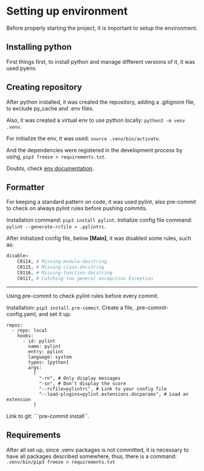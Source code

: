 # Setting up environment

Before properly starting the project, it is important to setup the environment.

## Installing python
First things first, to install python and manage different versions of it, 
it was used pyenv.

## Creating repository
After python installed, it was created the repository, adding a .gitignore file,
to exclude py_cache and .env files.

Also, it was created a virtual env to use python locally: ``python3 -m venv .venv``. </br>

For initialize the env, it was used: ``source .venv/bin/activate``.

And the dependencies were registered in the development process by using, ``pip3 freeze > requirements.txt``.

Doubts, check [env documentation](https://packaging.python.org/en/latest/guides/installing-using-pip-and-virtual-environments/).

## Formatter
For keeping a standard pattern on code, it was used pylint, also pre-commit to check on always pylint rules before pushing commits.

Installation command: ``pip3 install pylint``.
Initialize config file command: ``pylint --generate-rcfile > .pylintrc``.

After initialized config file, below <b>[Main]</b>, it was disabled some rules, such as:

```py
disable=
    C0114, # Missing-module-docstring
    C0115, # Missing-class-docstring
    C0116, # Missing-function-docstring
    C0117, # Catching too general excepction Exception
```
---

Using pre-commit to check pylint rules before every commit.

Installation: ``pip3 install pre-commit``.
Create a file, .pre-commit-config.yaml, and set it up:
```
repos:
  - repo: local
    hooks:
      - id: pylint
        name: pylint
        entry: pylint
        language: system
        types: [python]
        args: 
          [
            "-rn", # Only display messages
            "-sn", # Don't display the score
            "--rcfile=pylintrc", # Link to your config file
            "--load-plugins=pylint.extensions.docparams", # Load an extension
          ]
```
Link to git: ```pre-commit install``.

## Requirements
After all set up, since .venv packages is not committed, it is necessary
to have all packages described somewhere, thus, there is a command: 
``.venv/bin/pip3 freeze > requirements.txt``